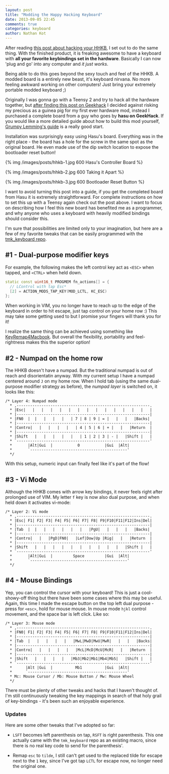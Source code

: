 ```yaml
---
layout: post
title: "Modding the Happy Hacking Keyboard"
date: 2013-09-05 22:45
comments: true
categories: keyboard
author: Nathan Kot
---
```


After reading [this post about hacking your HHKB][grumpy], I set out to do the
same thing. With the finished product, it is freaking awesome to have a
keyboard with **all your favorite keybindings set in the hardware**. Basically
I can now 'plug and go' into any computer and _it just works_.

Being able to do this goes beyond the sexy touch and feel of the HHKB. A
modded board is a entirely new beast, it's keyboard nirvana. No more feeling
awkward working on other computers! Just bring your extremely portable modded
keyboard ;)

Originally I was gonna go with a Teensy 2 and try to hack all the hardware
together, but [after finding this post on Geekhack][geekhack] I decided
against risking my precious as a guinea pig for my first ever hardware mod,
instead I purchased a complete board from a guy who goes by **hasu on
GeekHack**. If you would like a more detailed guide about how to build this
mod yourself, [Grumpy Lemming's guide][grumpy] is a really good start.

Installation was surprisingly easy using Hasu's board. Everything was in the right
place - the board has a hole for the screw in the same spot as the original 
board. He even made use of the dip switch location to expose the bootloader
reset button!

{% img /images/posts/hhkb-1.jpg 600 Hasu's Controller Board %}

{% img /images/posts/hhkb-2.jpg 600 Taking it Apart %}

{% img /images/posts/hhkb-3.jpg 600 Bootloader Reset Button %}

I want to avoid turning this post into a guide, if you get the completed board
from Hasu it is extremely straightforward. For complete instructions on how to
set this up with a Teensy again check out the post above. I want to focus on
describing how I feel this new board has benefited me as a programmer, and why
anyone who uses a keyboard with heavily modified bindings should consider
this.

I'm sure that possibilities are limited only to your imagination, but here are
a few of my favorite tweaks that can be easily programmed with the
[tmk_keyboard repo][tmk].

## #1 - Dual-purpose modifier keys

For example, the following makes the left control key act as `<ESC>` when
tapped, and `<CTRL>` when held down.

``` cpp
static const uint16_t PROGMEM fn_actions[] = {
  // LControl with tap Esc*
  [2] = ACTION_MODS_TAP_KEY(MOD_LCTL, KC_ESC)
};
```

When working in VIM, you no longer have to reach up to the edge of the keyboard
in order to hit escape, just tap control on your home row :) This may take
some getting used to but I promise your fingers will thank you for it!

I realize the same thing can be achieved using something like
[KeyRemap4Macbook][keyremap]. But overall the flexibility, portability and
feel-rightness makes this the superior option!

## #2 - Numpad on the home row

The HHKB doesn't have a numpad. But the traditional numpad is out of reach and
disorientatin anyway. With my current setup I have a numpad centered around
`J` on my home row. When I hold tab (using the same dual-purpose modifier
strategy as before), the _numpad layer_ is switched on, it looks like this:


```
/* Layer 4: Numpad mode
  * ,-----------------------------------------------------------.
  * |Esc|   |   |   |   |   |   |   |   |   |   |   |   |   |   |
  * |-----------------------------------------------------------|
  * |FN0  |  |   |   |   |   | 7 | 8 | 9 | = |   |   |   |Backs|
  * |-----------------------------------------------------------|
  * |Contro|   |   |   |   |   | 4 | 5 | 6 | + |   |   |Return  |
  * |-----------------------------------------------------------|
  * |Shift   |   |   |   |   |   | 1 | 2 | 3 | - |   |Shift |   |
  * `-----------------------------------------------------------'
  *       |Alt|Gui  |           0           |Gui  |Alt|
  *       `-------------------------------------------'
  */
```

With this setup, numeric input can finally feel like it's part of the flow!


## #3 - Vi Mode

Although the HHKB comes with arrow key bindings, it never feels right after
prolonged use of VIM. My letter `f` key is now also dual purpose, and when
held down it activates vi-mode:

```
/* Layer 2: Vi mode
  * ,-----------------------------------------------------------.
  * |Esc| F1| F2| F3| F4| F5| F6| F7| F8| F9|F10|F11|F12|Ins|Del|
  * |-----------------------------------------------------------|
  * |Tab  |  |   |   |   |   |   |   |PgU|   |   |   |   |Backs|
  * |-----------------------------------------------------------|
  * |Contro|   |   |PgD|FN0|   |Lef|Dow|Up |Rig|   |   |Return  |
  * |-----------------------------------------------------------|
  * |Shift   |   |   |   |   |   |   |   |   |   |   |Shift |   |
  * `-----------------------------------------------------------'
  *       |Alt|Gui  |         Space         |Gui  |Alt|
  *       `-------------------------------------------'
  */
```


## #4 - Mouse Bindings

Yep, you can control the cursor with your keyboard! This is just a
cool-showy-off thing but there have been some cases where this may be useful.
Again, this time I made the escape button on the top left dual purpose - press
for `<esc>`, hold for mouse mouse. In mouse mode `hjkl` control movement, and
the space bar is left click. Like so:

```
/* Layer 3: Mouse mode
  * ,-----------------------------------------------------------.
  * |FN0| F1| F2| F3| F4| F5| F6| F7| F8| F9|F10|F11|F12|Ins|Del|
  * |-----------------------------------------------------------|
  * |Tab  |   |   |   |   |   |MwL|MwD|MwU|MwR|   |   |   |Backs|
  * |-----------------------------------------------------------|
  * |Contro|   |   |   |   |   |McL|McD|McU|McR|   |   |Return  |
  * |-----------------------------------------------------------|
  * |Shift   |   |   |   |   |Mb3|Mb2|Mb1|Mb4|Mb5|   |Shift |   |
  * `-----------------------------------------------------------'
  *      |Alt |Gui  |          Mb1          |Gui  |Alt|
  *      `--------------------------------------------'
  * Mc: Mouse Cursor / Mb: Mouse Button / Mw: Mouse Wheel 
  */
```


There must be plenty of other tweaks and hacks that I haven't thought of.
I'm still continuously tweaking the key mappings in search of that holy grail of
key-bindings - it's been such an enjoyable experience.

### Updates

Here are some other tweaks that I've adopted so far:

- `LSFT` becomes left parenthesis on tap, `RSFT` is right
  parenthesis. This one actually came with the `tmk_keyboard` repo as an
  existing macro, since there is no real key code to send for the parenthesis'.

- Remap `esc` to `tilde`, I still can't get used to the replaced tilde
  for escape next to the `1` key, since I've got tap `LCTL` for escape now, no
  longer need the original one.


[grumpy]: http://grumpylemming.com/blog/2012/12/24/hacking-a-happy-hacking-keyboard/
[geekhack]: http://geekhack.org/index.php?topic=12047.0
[tmk]: https://github.com/tmk/tmk_keyboard
[keyremap]: https://pqrs.org/macosx/keyremap4macbook/
